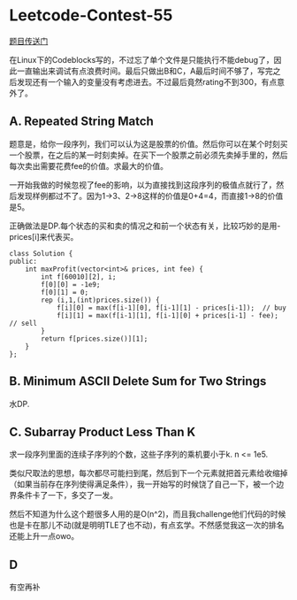 # Leetcode-Contest-55    [题目传送门](https://leetcode.com/contest/leetcode-weekly-contest-55/)在Linux下的Codeblocks写的，不过忘了单个文件是只能执行不能debug了，因此一直输出来调试有点浪费时间。最后只做出B和C，A最后时间不够了，写完之后发现还有一个输入的变量没有考虑进去。不过最后竟然rating不到300，有点意外了。## A. Repeated String Match题意是，给你一段序列，我们可以认为这是股票的价值。然后你可以在某个时刻买一个股票，在之后的某一时刻卖掉。在买下一个股票之前必须先卖掉手里的，然后每次卖出需要花费fee的价值。求最大的价值。

一开始我做的时候忽视了fee的影响，以为直接找到这段序列的极值点就行了，然后发现样例都过不了。因为1->3、2->8这样的价值是0+4=4，而直接1->8的价值是5。

正确做法是DP.每个状态的买和卖的情况之和前一个状态有关，比较巧妙的是用-prices[i]来代表买。

```
class Solution {
public:
    int maxProfit(vector<int>& prices, int fee) {
        int f[60010][2], i;
        f[0][0] = -1e9;
        f[0][1] = 0;
        rep (i,1,(int)prices.size()) {
            f[i][0] = max(f[i-1][0], f[i-1][1] - prices[i-1]);  // buy
            f[i][1] = max(f[i-1][1], f[i-1][0] + prices[i-1] - fee); // sell
        }
        return f[prices.size()][1];
    }
};

```
## B. Minimum ASCII Delete Sum for Two Strings水DP. ## C. Subarray Product Less Than K求一段序列里面的连续子序列的个数，这些子序列的乘机要小于k. n <= 1e5.

类似尺取法的思想，每次都尽可能扫到尾，然后到下一个元素就把首元素给收缩掉（如果当前存在序列使得满足条件），我一开始写的时候饶了自己一下，被一个边界条件卡了一下，多交了一发。

然后不知道为什么这个题很多人用的是O(n\^2)，而且我challenge他们代码的时候也是卡在那儿不动(就是明明TLE了也不动)，有点玄学。不然感觉我这一次的排名还能上升一点owo。
## D有空再补

